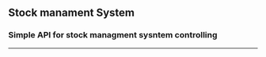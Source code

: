 ## Stock manament System 
### Simple API for stock managment sysntem controlling
---------------------------------------
